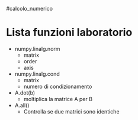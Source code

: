 #calcolo_numerico
# Lista funzioni laboratorio

- numpy.linalg.norm
	- matrix
	- order
	- axis
- numpy.linalg.cond
	- matrix
	- numero di condizionamento
- A.dot(b)
	- moltiplica la matrice A per B
- A.all()
	- Controlla se due matrici sono identiche
